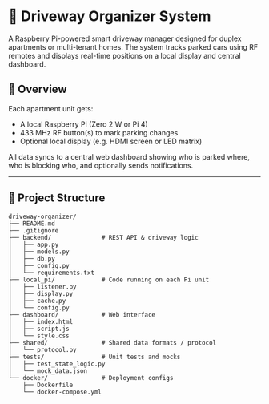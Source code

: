 # 🚗 Driveway Organizer System

A Raspberry Pi-powered smart driveway manager designed for duplex apartments or multi-tenant homes. The system tracks parked cars using RF remotes and displays real-time positions on a local display and central dashboard.

## 🧠 Overview

Each apartment unit gets:
- A local Raspberry Pi (Zero 2 W or Pi 4)
- 433 MHz RF button(s) to mark parking changes
- Optional local display (e.g. HDMI screen or LED matrix)

All data syncs to a central web dashboard showing who is parked where, who is blocking who, and optionally sends notifications.

---

## 🧱 Project Structure

```plaintext
driveway-organizer/
├── README.md
├── .gitignore
├── backend/              # REST API & driveway logic
│   ├── app.py
│   ├── models.py
│   ├── db.py
│   ├── config.py
│   └── requirements.txt
├── local_pi/             # Code running on each Pi unit
│   ├── listener.py
│   ├── display.py
│   ├── cache.py
│   └── config.py
├── dashboard/            # Web interface
│   ├── index.html
│   ├── script.js
│   └── style.css
├── shared/               # Shared data formats / protocol
│   └── protocol.py
├── tests/                # Unit tests and mocks
│   ├── test_state_logic.py
│   └── mock_data.json
└── docker/               # Deployment configs
    ├── Dockerfile
    └── docker-compose.yml
